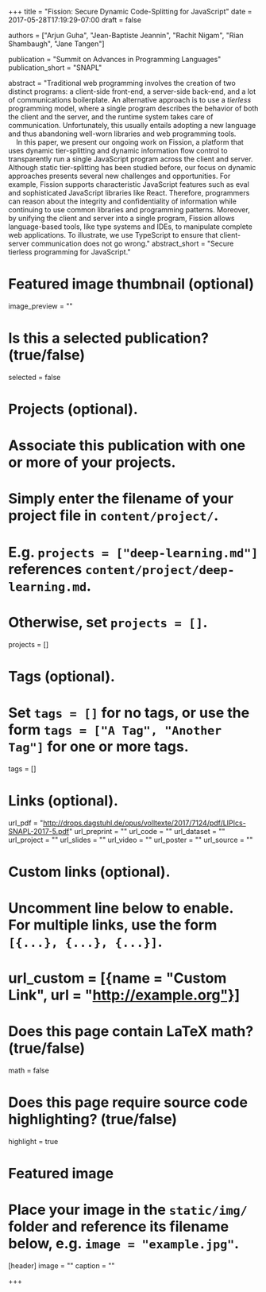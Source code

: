 +++
title = "Fission: Secure Dynamic Code-Splitting for JavaScript"
date = 2017-05-28T17:19:29-07:00
draft = false

authors = ["Arjun Guha", "Jean-Baptiste Jeannin", "Rachit Nigam", "Rian Shambaugh", "Jane Tangen"]

publication = "Summit on Advances in Programming Languages"
publication_short = "SNAPL"

abstract = "Traditional web programming involves the creation of two distinct programs: a client-side front-end, a server-side back-end, and a lot of communications boilerplate. An alternative approach is to use a *tierless* programming model, where a single program describes the behavior of both the client and the server, and the runtime system takes care of communication. Unfortunately, this usually entails adopting a new language and thus abandoning well-worn libraries and web programming tools.<br/> &nbsp; &nbsp; In this paper, we present our ongoing work on Fission, a platform that uses dynamic tier-splitting and dynamic information flow control to transparently run a single JavaScript program across the client and server. Although static tier-splitting has been studied before, our focus on dynamic approaches presents several new challenges and opportunities. For example, Fission supports characteristic JavaScript features such as eval and sophisticated JavaScript libraries like React. Therefore, programmers can reason about the integrity and confidentiality of information while continuing to use common libraries and programming patterns. Moreover, by unifying the client and server into a single program, Fission allows language-based tools, like type systems and IDEs, to manipulate complete web applications. To illustrate, we use TypeScript to ensure that client-server communication does not go wrong."
abstract_short = "Secure tierless programming for JavaScript."

# Featured image thumbnail (optional)
image_preview = ""

# Is this a selected publication? (true/false)
selected = false

# Projects (optional).
#   Associate this publication with one or more of your projects.
#   Simply enter the filename of your project file in `content/project/`.
#   E.g. `projects = ["deep-learning.md"]` references `content/project/deep-learning.md`.
#   Otherwise, set `projects = []`.
projects = []

# Tags (optional).
#   Set `tags = []` for no tags, or use the form `tags = ["A Tag", "Another Tag"]` for one or more tags.
tags = []

# Links (optional).
url_pdf = "http://drops.dagstuhl.de/opus/volltexte/2017/7124/pdf/LIPIcs-SNAPL-2017-5.pdf"
url_preprint = ""
url_code = ""
url_dataset = ""
url_project = ""
url_slides = ""
url_video = ""
url_poster = ""
url_source = ""

# Custom links (optional).
#   Uncomment line below to enable. For multiple links, use the form `[{...}, {...}, {...}]`.
# url_custom = [{name = "Custom Link", url = "http://example.org"}]

# Does this page contain LaTeX math? (true/false)
math = false

# Does this page require source code highlighting? (true/false)
highlight = true

# Featured image
# Place your image in the `static/img/` folder and reference its filename below, e.g. `image = "example.jpg"`.
[header]
image = ""
caption = ""

+++
